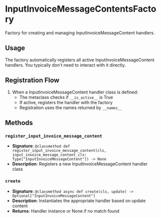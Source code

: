 # InputInvoiceMessageContentsFactory

Factory for creating and managing InputInvoiceMessageContent handlers.

## Usage

The factory automatically registers all active InputInvoiceMessageContent handlers. 
You typically don't need to interact with it directly.

## Registration Flow

1. When a InputInvoiceMessageContent handler class is defined:
   - The metaclass checks if `__is_active__` is True
   - If active, registers the handler with the factory
   - Registration uses the names returned by `__names__`

## Methods

### `register_input_invoice_message_content`
- **Signature**: `@classmethod def register_input_invoice_message_content(cls, input_invoice_message_content_cls: Type["InputInvoiceMessageContent"]) -> None`
- **Description**: Registers a new InputInvoiceMessageContent handler class

### `create`
- **Signature**: `@classmethod async def create(cls, update) -> Optional["InputInvoiceMessageContent"]`
- **Description**: Instantiates the appropriate handler based on update content
- **Returns**: Handler instance or None if no match found
